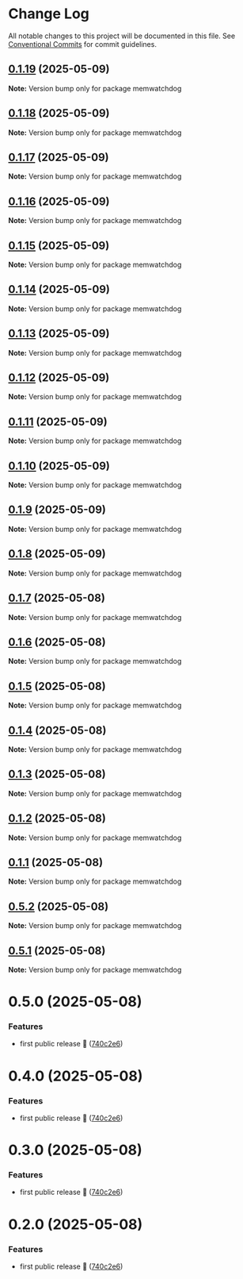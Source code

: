 # Change Log

All notable changes to this project will be documented in this file.
See [Conventional Commits](https://conventionalcommits.org) for commit guidelines.

## [0.1.19](https://github.com/Voskan/memwatchdog/compare/v0.1.18...v0.1.19) (2025-05-09)

**Note:** Version bump only for package memwatchdog

## [0.1.18](https://github.com/Voskan/memwatchdog/compare/v0.1.17...v0.1.18) (2025-05-09)

**Note:** Version bump only for package memwatchdog

## [0.1.17](https://github.com/Voskan/memwatchdog/compare/v0.1.16...v0.1.17) (2025-05-09)

**Note:** Version bump only for package memwatchdog

## [0.1.16](https://github.com/Voskan/memwatchdog/compare/v0.1.15...v0.1.16) (2025-05-09)

**Note:** Version bump only for package memwatchdog

## [0.1.15](https://github.com/Voskan/memwatchdog/compare/v0.1.14...v0.1.15) (2025-05-09)

**Note:** Version bump only for package memwatchdog

## [0.1.14](https://github.com/Voskan/memwatchdog/compare/v0.1.13...v0.1.14) (2025-05-09)

**Note:** Version bump only for package memwatchdog

## [0.1.13](https://github.com/Voskan/memwatchdog/compare/v0.1.12...v0.1.13) (2025-05-09)

**Note:** Version bump only for package memwatchdog

## [0.1.12](https://github.com/Voskan/memwatchdog/compare/v0.1.11...v0.1.12) (2025-05-09)

**Note:** Version bump only for package memwatchdog

## [0.1.11](https://github.com/Voskan/memwatchdog/compare/v0.1.10...v0.1.11) (2025-05-09)

**Note:** Version bump only for package memwatchdog

## [0.1.10](https://github.com/Voskan/memwatchdog/compare/v0.1.9...v0.1.10) (2025-05-09)

**Note:** Version bump only for package memwatchdog

## [0.1.9](https://github.com/Voskan/memwatchdog/compare/v0.1.8...v0.1.9) (2025-05-09)

**Note:** Version bump only for package memwatchdog

## [0.1.8](https://github.com/Voskan/memwatchdog/compare/v0.1.7...v0.1.8) (2025-05-09)

**Note:** Version bump only for package memwatchdog

## [0.1.7](https://github.com/Voskan/memwatchdog/compare/v0.1.6...v0.1.7) (2025-05-08)

**Note:** Version bump only for package memwatchdog

## [0.1.6](https://github.com/Voskan/memwatchdog/compare/v0.1.1...v0.1.6) (2025-05-08)

**Note:** Version bump only for package memwatchdog

## [0.1.5](https://github.com/Voskan/memwatchdog/compare/v0.1.1...v0.1.5) (2025-05-08)

**Note:** Version bump only for package memwatchdog

## [0.1.4](https://github.com/Voskan/memwatchdog/compare/v0.1.1...v0.1.4) (2025-05-08)

**Note:** Version bump only for package memwatchdog

## [0.1.3](https://github.com/Voskan/memwatchdog/compare/v0.1.1...v0.1.3) (2025-05-08)

**Note:** Version bump only for package memwatchdog

## [0.1.2](https://github.com/Voskan/memwatchdog/compare/v0.1.1...v0.1.2) (2025-05-08)

**Note:** Version bump only for package memwatchdog

## [0.1.1](https://github.com/Voskan/memwatchdog/compare/v0.5.0...v0.1.1) (2025-05-08)

**Note:** Version bump only for package memwatchdog

## [0.5.2](https://github.com/Voskan/memwatchdog/compare/v0.5.0...v0.5.2) (2025-05-08)

**Note:** Version bump only for package memwatchdog

## [0.5.1](https://github.com/Voskan/memwatchdog/compare/v0.5.0...v0.5.1) (2025-05-08)

**Note:** Version bump only for package memwatchdog

# 0.5.0 (2025-05-08)

### Features

- first public release 🚀 ([740c2e6](https://github.com/Voskan/memwatchdog/commit/740c2e6c0397ff2188eb149f11e0509af914cf3d))

# 0.4.0 (2025-05-08)

### Features

- first public release 🚀 ([740c2e6](https://github.com/Voskan/memwatchdog/commit/740c2e6c0397ff2188eb149f11e0509af914cf3d))

# 0.3.0 (2025-05-08)

### Features

- first public release 🚀 ([740c2e6](https://github.com/Voskan/memwatchdog/commit/740c2e6c0397ff2188eb149f11e0509af914cf3d))

# 0.2.0 (2025-05-08)

### Features

- first public release 🚀 ([740c2e6](https://github.com/Voskan/memwatchdog/commit/740c2e6c0397ff2188eb149f11e0509af914cf3d))
